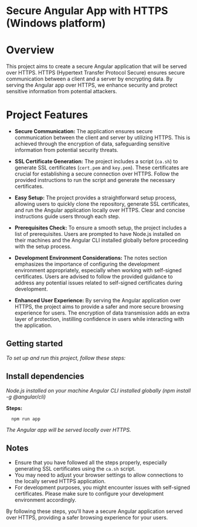 # Secure Angular App with HTTPS (Windows platform)

# Overview 
This project aims to create a secure Angular application that will be served over HTTPS. HTTPS (Hypertext Transfer Protocol Secure) ensures secure communication between a client and a server by encrypting data. By serving the Angular app over HTTPS, we enhance security and protect sensitive information from potential attackers.

# Project Features

- **Secure Communication:** The application ensures secure communication between the client and server by utilizing HTTPS. This is achieved through the encryption of data, safeguarding sensitive information from potential security threats.

- **SSL Certificate Generation:** The project includes a script (`ca.sh`) to generate SSL certificates (`cert.pem` and `key.pem`). These certificates are crucial for establishing a secure connection over HTTPS. Follow the provided instructions to run the script and generate the necessary certificates.

- **Easy Setup:** The project provides a straightforward setup process, allowing users to quickly clone the repository, generate SSL certificates, and run the Angular application locally over HTTPS. Clear and concise instructions guide users through each step.

- **Prerequisites Check:** To ensure a smooth setup, the project includes a list of prerequisites. Users are prompted to have Node.js installed on their machines and the Angular CLI installed globally before proceeding with the setup process.

- **Development Environment Considerations:** The notes section emphasizes the importance of configuring the development environment appropriately, especially when working with self-signed certificates. Users are advised to follow the provided guidance to address any potential issues related to self-signed certificates during development.

- **Enhanced User Experience:** By serving the Angular application over HTTPS, the project aims to provide a safer and more secure browsing experience for users. The encryption of data transmission adds an extra layer of protection, instilling confidence in users while interacting with the application.

## Getting started
_To set up and run this project, follow these steps:_

## Install dependencies 
_Node.js installed on your machine_
_Angular CLI installed globally (npm install -g @angular/cli)_

**Steps:**

```
  npm run app
```

_The Angular app will be served locally over HTTPS._

## Notes

- Ensure that you have followed all the steps properly, especially generating SSL certificates using the `ca.sh` script.
- You may need to adjust your browser settings to allow connections to the locally served HTTPS application.
- For development purposes, you might encounter issues with self-signed certificates. Please make sure to configure your development environment accordingly.

By following these steps, you'll have a secure Angular application served over HTTPS, providing a safer browsing experience for your users.


